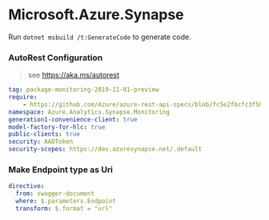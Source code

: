 # Microsoft.Azure.Synapse

Run `dotnet msbuild /t:GenerateCode` to generate code.

### AutoRest Configuration
> see https://aka.ms/autorest

``` yaml
tag: package-monitoring-2019-11-01-preview
require:
    - https://github.com/Azure/azure-rest-api-specs/blob/fc5e2fbcfc3f585d38bdb1c513ce1ad2c570cf3d/specification/synapse/data-plane/readme.md
namespace: Azure.Analytics.Synapse.Monitoring
generation1-convenience-client: true
model-factory-for-hlc: true
public-clients: true
security: AADToken
security-scopes: https://dev.azuresynapse.net/.default
```

### Make Endpoint type as Uri

``` yaml
directive:
  from: swagger-document
  where: $.parameters.Endpoint
  transform: $.format = "url"
```
